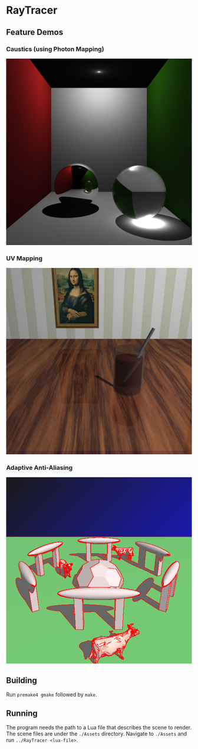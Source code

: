 # RayTracer
## Feature Demos
### Caustics (using Photon Mapping)
![](./Assets/images/room_1024.png)

### UV Mapping
![](./Assets/images/scene2.png)

### Adaptive Anti-Aliasing
![](./Assets/images/adaptive_anti_alias.png)

## Building
Run `premake4 gmake` followed by `make`.

## Running
The program needs the path to a Lua file that describes the scene to render.<br>
The scene files are under the `./Assets` directory.
Navigate to `./Assets` and run `../RayTracer <lua-file>`.
